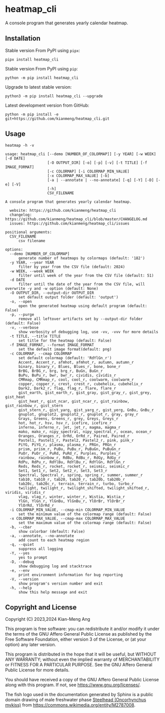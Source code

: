 # heatmap_cli

A console program that generates yearly calendar heatmap.

## Installation

Stable version From PyPI using `pipx`:

```console
pipx install heatmap_cli
```

Stable version From PyPI using `pip`:

```console
python -m pip install heatmap_cli
```

Upgrade to latest stable version:

```console
python3 -m pip install heatmap_cli --upgrade
```

Latest development version from GitHub:

```console
python -m pip install -e git+https://github.com/kianmeng/heatmap_cli.git
```

## Usage

```console
heatmap -h -v
```

<!--help !-->

```console
usage: heatmap_cli [--demo [NUMBER_OF_COLORMAP]] [-y YEAR] [-w WEEK] [-d DATE]
                   [-O OUTPUT_DIR] [-o] [-p] [-v] [-t TITLE] [-f IMAGE_FORMAT]
                   [-c COLORMAP] [-i COLORMAP_MIN_VALUE]
                   [-x COLORMAP_MAX_VALUE] [-b]
                   [-a | --annotate | --no-annotate] [-q] [-Y] [-D] [-e] [-V]
                   [-h]
                   CSV_FILENAME

A console program that generates yearly calendar heatmap.

  website: https://github.com/kianmeng/heatmap_cli
  changelog: https://github.com/kianmeng/heatmap_cli/blob/master/CHANGELOG.md
  issues: https://github.com/kianmeng/heatmap_cli/issues

positional arguments:
  CSV_FILENAME
      csv filename

options:
  --demo [NUMBER_OF_COLORMAP]
      generate number of heatmaps by colormaps (default: '182')
  -y YEAR, --year YEAR
      filter by year from the CSV file (default: 2024)
  -w WEEK, --week WEEK
      filter until week of the year from the CSV file (default: 51)
  -d DATE
      filter until the date of the year from the CSV file, will overwrite -y and -w option (default: None)
  -O OUTPUT_DIR, --output-dir OUTPUT_DIR
      set default output folder (default: 'output')
  -o, --open
      open the generated heatmap using default program (default: False)
  -p, --purge
      remove all leftover artifacts set by --output-dir folder (default: False)
  -v, --verbose
      show verbosity of debugging log, use -vv, -vvv for more details
  -t TITLE, --title TITLE
      set title for the heatmap (default: False)
  -f IMAGE_FORMAT, --format IMAGE_FORMAT
      set the default image format(default: png)
  -c COLORMAP, --cmap COLORMAP
      set default colormap (default: 'RdYlGn_r')
      Accent, Accent_r, afmhot, afmhot_r, autumn, autumn_r
      binary, binary_r, Blues, Blues_r, bone, bone_r
      BrBG, BrBG_r, brg, brg_r, BuGn, BuGn_r
      BuPu, BuPu_r, bwr, bwr_r, cividis, cividis_r
      CMRmap, CMRmap_r, cool, cool_r, coolwarm, coolwarm_r
      copper, copper_r, crest, crest_r, cubehelix, cubehelix_r
      Dark2, Dark2_r, flag, flag_r, flare, flare_r
      gist_earth, gist_earth_r, gist_gray, gist_gray_r, gist_grey, gist_heat
      gist_heat_r, gist_ncar, gist_ncar_r, gist_rainbow, gist_rainbow_r, gist_stern
      gist_stern_r, gist_yarg, gist_yarg_r, gist_yerg, GnBu, GnBu_r
      gnuplot, gnuplot2, gnuplot2_r, gnuplot_r, gray, gray_r
      Grays, Greens, Greens_r, grey, Greys, Greys_r
      hot, hot_r, hsv, hsv_r, icefire, icefire_r
      inferno, inferno_r, jet, jet_r, magma, magma_r
      mako, mako_r, nipy_spectral, nipy_spectral_r, ocean, ocean_r
      Oranges, Oranges_r, OrRd, OrRd_r, Paired, Paired_r
      Pastel1, Pastel1_r, Pastel2, Pastel2_r, pink, pink_r
      PiYG, PiYG_r, plasma, plasma_r, PRGn, PRGn_r
      prism, prism_r, PuBu, PuBu_r, PuBuGn, PuBuGn_r
      PuOr, PuOr_r, PuRd, PuRd_r, Purples, Purples_r
      rainbow, rainbow_r, RdBu, RdBu_r, RdGy, RdGy_r
      RdPu, RdPu_r, RdYlBu, RdYlBu_r, RdYlGn, RdYlGn_r
      Reds, Reds_r, rocket, rocket_r, seismic, seismic_r
      Set1, Set1_r, Set2, Set2_r, Set3, Set3_r
      Spectral, Spectral_r, spring, spring_r, summer, summer_r
      tab10, tab10_r, tab20, tab20_r, tab20b, tab20b_r
      tab20c, tab20c_r, terrain, terrain_r, turbo, turbo_r
      twilight, twilight_r, twilight_shifted, twilight_shifted_r, viridis, viridis_r
      vlag, vlag_r, winter, winter_r, Wistia, Wistia_r
      YlGn, YlGn_r, YlGnBu, YlGnBu_r, YlOrBr, YlOrBr_r
      YlOrRd, YlOrRd_r
  -i COLORMAP_MIN_VALUE, --cmap-min COLORMAP_MIN_VALUE
      set the minimum value of the colormap range (default: False)
  -x COLORMAP_MAX_VALUE, --cmap-max COLORMAP_MAX_VALUE
      set the maximum value of the colormap range (default: False)
  -b, --cbar
      show colorbar (default: False)
  -a, --annotate, --no-annotate
      add count to each heatmap region
  -q, --quiet
      suppress all logging
  -Y, --yes
      yes to prompt
  -D, --debug
      show debugging log and stacktrace
  -e, --env
      print environment information for bug reporting
  -V, --version
      show program's version number and exit
  -h, --help
      show this help message and exit
```

<!--help !-->

## Copyright and License

Copyright (C) 2023,2024 Kian-Meng Ang

This program is free software: you can redistribute it and/or modify it under
the terms of the GNU Affero General Public License as published by the Free
Software Foundation, either version 3 of the License, or (at your option) any
later version.

This program is distributed in the hope that it will be useful, but WITHOUT ANY
WARRANTY; without even the implied warranty of MERCHANTABILITY or FITNESS FOR A
PARTICULAR PURPOSE. See the GNU Affero General Public License for more details.

You should have received a copy of the GNU Affero General Public License along
with this program. If not, see <https://www.gnu.org/licenses/>.

The fish logo used in the documentation generated by Sphinx is a public domain
drawing of male freshwater phase [Steelhead (Oncorhynchus
mykiss)](https://en.wikipedia.org/w/index.php?oldid=1147106962) from
<https://commons.wikimedia.org/entity/M2787008>.
